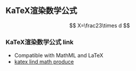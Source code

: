 

## KaTeX渲染数学公式

$$ 
X=\frac23\times d
$$


### KaTeX渲染数学公式 link
- Compatible with MathML and LaTeX
- [katex lind math produce](http://www.wiris.com/editor/demo/en/developers#mathml-latex)



